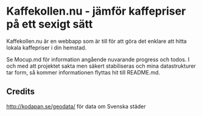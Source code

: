 # Kaffekollen.nu - jämför kaffepriser på ett sexigt sätt

Kaffekollen.nu är en webbapp som är till för att göra det enklare att hitta lokala kaffepriser i din hemstad.

Se Mocup.md för information angående nuvarande progress och todos. I och med att projektet sakta men säkert stabiliseras och mina datastrukturer tar form, så kommer informationen flyttas hit till README.md.

## Credits
http://kodapan.se/geodata/ för data om Svenska städer
